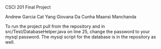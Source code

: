 CSCI 201 Final Project 

Andrew Garcia
Cat Yang 
Giovana Da Cunha 
Maansi Manchanda



To run the project pull from the repository and in src/Test/DatabaseHelper.java on line 25, change the password to your mysql password. The mysql script for the database is in the repository as well. 

